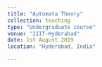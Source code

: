 ```yaml
---
title: "Automata Theory"
collection: teaching
type: "Undergraduate course"
venue: "IIIT-Hyderabad"
date: 1st August 2019
location: "Hyderabad, India"

---
```

 <!-- permalink: /teaching/2014-spring-teaching-1 -->
